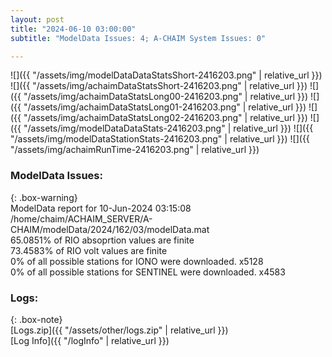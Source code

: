 ```yaml
---
layout: post
title: "2024-06-10 03:00:00"
subtitle: "ModelData Issues: 4; A-CHAIM System Issues: 0"

---
```


![]({{ "/assets/img/modelDataDataStatsShort-2416203.png" | relative_url }})
![]({{ "/assets/img/achaimDataStatsShort-2416203.png" | relative_url }})
![]({{ "/assets/img/achaimDataStatsLong00-2416203.png" | relative_url }})
![]({{ "/assets/img/achaimDataStatsLong01-2416203.png" | relative_url }})
![]({{ "/assets/img/achaimDataStatsLong02-2416203.png" | relative_url }})
![]({{ "/assets/img/modelDataDataStats-2416203.png" | relative_url }})
![]({{ "/assets/img/modelDataStationStats-2416203.png" | relative_url }})
![]({{ "/assets/img/achaimRunTime-2416203.png" | relative_url }})


### ModelData Issues:  
  
{: .box-warning}  
 ModelData report for 10-Jun-2024 03:15:08   
 /home/chaim/ACHAIM_SERVER/A-CHAIM/modelData/2024/162/03/modelData.mat   
 65.0851% of RIO absoprtion values are finite   
 73.4583% of RIO volt values are finite   
 0% of all possible stations for IONO were downloaded. x5128   
 0% of all possible stations for SENTINEL were downloaded. x4583   
  


### Logs:  
  
{: .box-note}  
[Logs.zip]({{ "/assets/other/logs.zip" | relative_url }})  
[Log Info]({{ "/logInfo" | relative_url }})  
